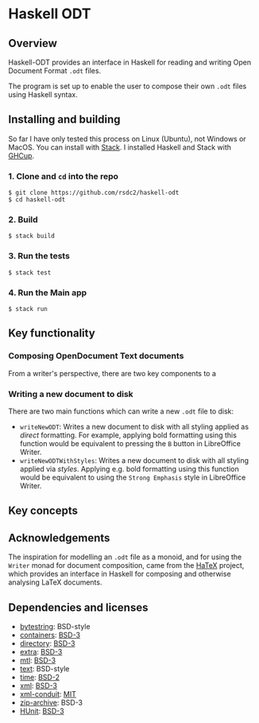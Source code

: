 # Haskell ODT


## Overview

Haskell-ODT provides an interface in Haskell for reading and writing Open Document Format `.odt` files.

The program is set up to enable the user to compose their own `.odt` files using Haskell syntax. 

## Installing and building

So far I have only tested this process on Linux (Ubuntu), not Windows or MacOS. You can install with [Stack](https://docs.haskellstack.org/en/stable/). I installed Haskell and Stack with [GHCup](https://www.haskell.org/ghcup/). 

### 1. Clone and `cd` into the repo

```
$ git clone https://github.com/rsdc2/haskell-odt
$ cd haskell-odt
```

### 2. Build

```
$ stack build
```

### 3. Run the tests

```
$ stack test
```

### 4. Run the Main app

```
$ stack run
```

## Key functionality

### Composing OpenDocument Text documents

From a writer's perspective, there are two key components to a 

### Writing a new document to disk

There are two main functions which can write a new `.odt` file to disk:

- `writeNewODT`: Writes a new document to disk with all styling applied as _direct_ formatting. For example, applying bold formatting using this function would be equivalent to pressing the `B` button in LibreOffice Writer.
- `writeNewODTWithStyles`: Writes a new document to disk with all styling applied via _styles_. Applying e.g. bold formatting using this function would be equivalent to using the `Strong Emphasis` style in LibreOffice Writer. 

## Key concepts

## Acknowledgements 

The inspiration for modelling an `.odt` file as a monoid, and for using the `Writer` monad for document composition, came from the [HaTeX](https://gitlab.com/daniel-casanueva/haskell/HaTeX) project, which provides an interface in Haskell for composing and otherwise analysing LaTeX documents. 

## Dependencies and licenses

- [bytestring](https://hackage.haskell.org/package/bytestring-0.12.1.0/docs/Data-ByteString.html): BSD-style
- [containers](https://hackage.haskell.org/package/containers): [BSD-3](https://hackage.haskell.org/package/containers-0.7/src/LICENSE)
- [directory](https://hackage.haskell.org/package/directory): [BSD-3](https://hackage.haskell.org/package/directory-1.3.9.0/src/LICENSE)
- [extra](https://hackage.haskell.org/package/extra): [BSD-3](https://hackage.haskell.org/package/extra-1.8/src/LICENSE)
- [mtl](https://hackage.haskell.org/package/mtl): [BSD-3](https://hackage.haskell.org/package/mtl-2.3.1/src/LICENSE)
- [text](https://hackage.haskell.org/package/text-2.1.2/docs/Data-Text.html): BSD-style
- [time](https://hackage.haskell.org/package/time): [BSD-2](https://hackage.haskell.org/package/time-1.14/src/LICENSE)
- [xml](https://hackage.haskell.org/package/xml): [BSD-3](https://hackage.haskell.org/package/xml-1.3.14/src/LICENSE)
- [xml-conduit](https://hackage.haskell.org/package/xml-conduit): [MIT](https://hackage.haskell.org/package/xml-conduit-1.10.0.0/src/LICENSE)
- [zip-archive](https://hackage.haskell.org/package/zip-archive-0.4.3.2/docs/Codec-Archive-Zip.html): BSD-3
- [HUnit](https://hackage.haskell.org/package/HUnit): [BSD-3](https://hackage.haskell.org/package/HUnit-1.6.2.0/src/LICENSE)